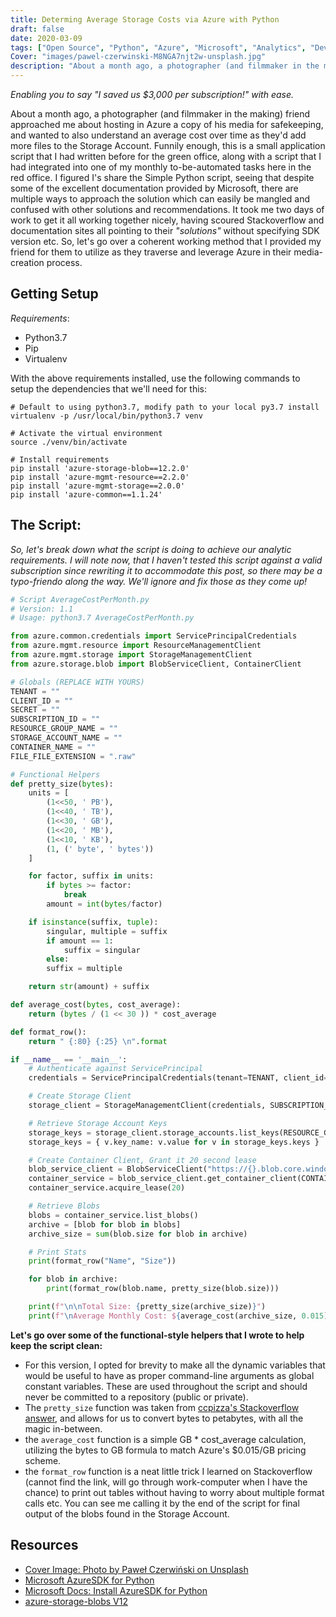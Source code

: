 ```yaml
---
title: Determing Average Storage Costs via Azure with Python
draft: false
date: 2020-03-09
tags: ["Open Source", "Python", "Azure", "Microsoft", "Analytics", "DevOps"]
Cover: "images/pawel-czerwinski-M8NGA7njt2w-unsplash.jpg"
description: "About a month ago, a photographer (and filmmaker in the making) friend approached me about hosting in Azure a copy of his media for safekeeping, and wanted to also understand an average cost over time as they'd add more files to the Storage Account. Funnily enough, this is a small application script that I had written before for the green office, along with a script that I had integrated into one of my monthly to-be-automated tasks here in the red office. I figured I's share the Simple Python script, seeing that despite some of the excellent documentation provided by Microsoft, there are multiple ways to approach the solution which can easily be mangled and confused with other solutions and recommendations."
---
```


_Enabling you to say "I saved us $3,000 per subscription!" with ease._

About a month ago, a photographer (and filmmaker in the making) friend approached me about hosting in Azure a copy of his media for safekeeping, and wanted to also understand an average cost over time as they'd add more files to the Storage Account. Funnily enough, this is a small application script that I had written before for the green office, along with a script that I had integrated into one of my monthly to-be-automated tasks here in the red office. I figured I's share the Simple Python script, seeing that despite some of the excellent documentation provided by Microsoft, there are multiple ways to approach the solution which can easily be mangled and confused with other solutions and recommendations. It took me two days of work to get it all working together nicely, having scoured Stackoverflow and documentation sites all pointing to their _"solutions"_ without specifying SDK version etc. So, let's go over a coherent working method that I provided my friend for them to utilize as they traverse and leverage Azure in their media-creation process.

## Getting Setup

_Requirements_:

- Python3.7
- Pip
- Virtualenv

With the above requirements installed, use the following commands to setup the dependencies that we'll need for this:

```shell
# Default to using python3.7, modify path to your local py3.7 install
virtualenv -p /usr/local/bin/python3.7 venv

# Activate the virtual environment
source ./venv/bin/activate

# Install requirements
pip install 'azure-storage-blob==12.2.0'
pip install 'azure-mgmt-resource==2.2.0'
pip install 'azure-mgmt-storage==2.0.0'
pip install 'azure-common==1.1.24'
```

## The Script:

_So, let's break down what the script is doing to achieve our analytic requirements. I will note now, that I haven't tested this script against a valid subscription since rewriting it to accommodate this post, so there may be a typo-friendo along the way. We'll ignore and fix those as they come up!_

```python
# Script AverageCostPerMonth.py
# Version: 1.1
# Usage: python3.7 AverageCostPerMonth.py

from azure.common.credentials import ServicePrincipalCredentials
from azure.mgmt.resource import ResourceManagementClient
from azure.mgmt.storage import StorageManagementClient
from azure.storage.blob import BlobServiceClient, ContainerClient

# Globals (REPLACE WITH YOURS)
TENANT = ""
CLIENT_ID = ""
SECRET = ""
SUBSCRIPTION_ID = ""
RESOURCE_GROUP_NAME = ""
STORAGE_ACCOUNT_NAME = ""
CONTAINER_NAME = ""
FILE_FILE_EXTENSION = ".raw"

# Functional Helpers
def pretty_size(bytes):
    units = [
        (1<<50, ' PB'),
        (1<<40, ' TB'),
        (1<<30, ' GB'),
        (1<<20, ' MB'),
        (1<<10, ' KB'),
        (1, (' byte', ' bytes'))
    ]

    for factor, suffix in units:
        if bytes >= factor:
            break
        amount = int(bytes/factor)

    if isinstance(suffix, tuple):
        singular, multiple = suffix
        if amount == 1:
            suffix = singular
        else:
        suffix = multiple

    return str(amount) + suffix

def average_cost(bytes, cost_average):
    return (bytes / (1 << 30 )) * cost_average

def format_row():
    return " {:80} {:25} \n".format

if __name__ == '__main__':
    # Authenticate against ServicePrincipal
    credentials = ServicePrincipalCredentials(tenant=TENANT, client_id=CLIENT_ID, secret=SECRET)

    # Create Storage Client
    storage_client = StorageManagementClient(credentials, SUBSCRIPTION_ID)

    # Retrieve Storage Account Keys
    storage_keys = storage_client.storage_accounts.list_keys(RESOURCE_GROUP_NAME, STORAGE_ACCOUNT_NAME)
    storage_keys = { v.key_name: v.value for v in storage_keys.keys }

    # Create Container Client, Grant it 20 second lease
    blob_service_client = BlobServiceClient("https://{}.blob.core.windows.net".format(STORAGE_ACCOUNT_NAME), credentials=storage_keys["key1"])
    container_service = blob_service_client.get_container_client(CONTAINER_NAME)
    container_service.acquire_lease(20)

    # Retrieve Blobs
    blobs = container_service.list_blobs()
    archive = [blob for blob in blobs]
    archive_size = sum(blob.size for blob in archive)

    # Print Stats
    print(format_row("Name", "Size"))

    for blob in archive:
        print(format_row(blob.name, pretty_size(blob.size)))

    print(f"\n\nTotal Size: {pretty_size(archive_size)}")
    print(f"\nAverage Monthly Cost: ${average_cost(archive_size, 0.015)}")
```

**Let's go over some of the functional-style helpers that I wrote to help keep the script clean:**

- For this version, I opted for brevity to make all the dynamic variables that would be useful to have as proper command-line arguments as global constant variables. These are used throughout the script and should never be committed to a repository (public or private).
- The `pretty_size` function was taken from [ccpizza's Stackoverflow answer](https://stackoverflow.com/questions/5194057/better-way-to-convert-file-sizes-in-python), and allows for us to convert bytes to petabytes, with all the magic in-between.
- the `average_cost` function is a simple GB \* cost_average calculation, utilizing the bytes to GB formula to match Azure's \$0.015/GB pricing scheme.
- the `format_row` function is a neat little trick I learned on Stackoverflow (cannot find the link, will go through work-computer when I have the chance) to print out tables without having to worry about multiple format calls etc. You can see me calling it by the end of the script for final output of the blobs found in the Storage Account.

## Resources

- [Cover Image: Photo by Paweł Czerwiński on Unsplash](https://unsplash.com/photos/M8NGA7njt2w)
- [Microsoft AzureSDK for Python](https://github.com/Azure/azure-sdk-for-python)
- [Microsoft Docs: Install AzureSDK for Python](https://docs.microsoft.com/en-us/azure/python/python-sdk-azure-install)
- [azure-storage-blobs V12](https://docs.microsoft.com/en-us/azure/storage/blobs/storage-quickstart-blobs-python)
